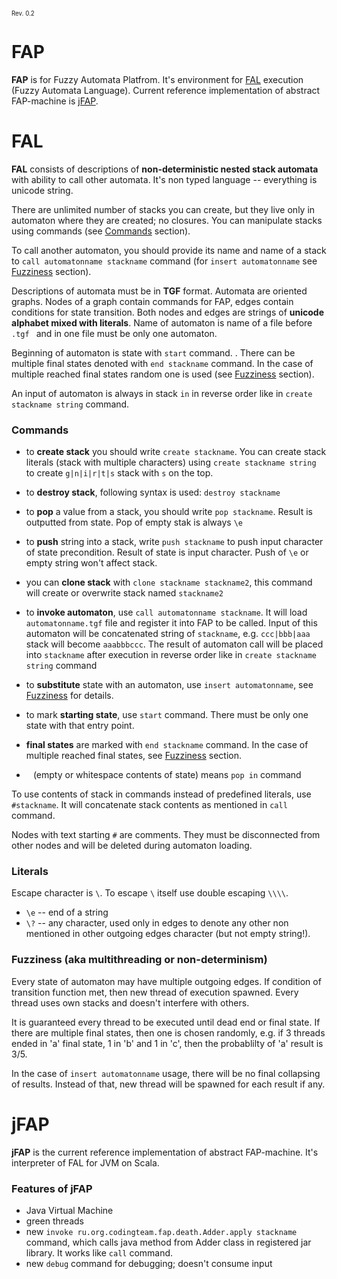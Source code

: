 <sub><sup>Rev. 0.2</sub></sup>

# FAP
**FAP** is for Fuzzy Automata Platfrom. It's environment for [FAL](https://github.com/IngvarJackal/FAP#fal) execution (Fuzzy Automata Language). Current reference implementation of abstract FAP-machine is [jFAP](https://github.com/IngvarJackal/FAP#jfap).

# FAL
**FAL** consists of descriptions of **non-deterministic nested stack automata** with ability to call other automata. It's non typed language -- everything is unicode string.

There are unlimited number of stacks you can create, but they live only in automaton where they are created; no closures. You can manipulate stacks using commands (see [Commands](https://github.com/IngvarJackal/FAP#commands) section).

To call another automaton, you should provide its name and name of a stack to ```call automatonname stackname``` command (for ```insert automatonname``` see [Fuzziness](https://github.com/IngvarJackal/FAP#fuzziness-aka-multithreading-or-non-determinism) section). 

Descriptions of automata must be in **TGF** format. Automata are oriented graphs. Nodes of a graph contain commands for FAP, edges contain conditions for state transition. Both nodes and edges are strings of **unicode alphabet mixed with literals**. Name of automaton is name of a file before  ```.tgf ``` and in one file must be only one automaton.

Beginning of automaton is state with ```start``` command. . There can be multiple final states denoted with ```end stackname``` command. In the case of multiple reached final states random one is used (see [Fuzziness](https://github.com/IngvarJackal/FAP#fuzziness-aka-multithreading-or-non-determinism) section).

An input of automaton is always in stack ```in``` in reverse order like in  ```create stackname string``` command.

### Commands

 * to **create stack** you should write ```create stackname```. You can create stack literals (stack with multiple characters) using ```create stackname string``` to create ```g|n|i|r|t|s``` stack with ```s```  on the top.
 * to **destroy stack**, following syntax is used: ```destroy stackname```
 * to **pop** a value from a stack, you should write ```pop stackname```. Result is outputted from state. Pop of empty stak is always ```\e```
 * to **push** string into a stack, write ```push stackname``` to push input character of state precondition. Result of state is input character. Push of ```\e``` or empty string won't affect stack.
 * you can **clone stack** with ```clone stackname stackname2```, this command will create or overwrite stack named ```stackname2```

 * to **invoke automaton**, use ```call automatonname stackname```. It will load ```automatonname.tgf``` file and register it into FAP to be called. Input of this automaton will be concatenated string of ```stackname```, e.g. ```ccc|bbb|aaa``` stack will become ```aaabbbccc```. The result of automaton call will be placed into ```stackname``` after execution in reverse order like in  ```create stackname string``` command
 * to **substitute** state with an automaton, use ```insert automatonname```, see [Fuzziness](https://github.com/IngvarJackal/FAP#fuzziness-aka-multithreading-or-non-determinism) for details.
 * to mark **starting state**, use ```start``` command. There must be only one state with that entry point.
 * **final states** are marked with ```end stackname``` command. In the case of multiple reached final states, see [Fuzziness](https://github.com/IngvarJackal/FAP#fuzziness-aka-multithreading-or-non-determinism) section.
 
 * ``` ``` (empty or whitespace contents of state) means ```pop in``` command

To use contents of stack in commands instead of predefined literals, use ```#stackname```. It will concatenate stack contents as mentioned in ```call``` command.

Nodes with text starting ```#``` are comments. They must be disconnected from other nodes and will be deleted during automaton loading.

### Literals
Escape character is ```\```. To escape ```\``` itself use double escaping ```\\\\```.

 * ```\e``` -- end of a string
 * ```\?``` -- any character, used only in edges to denote any other non mentioned in other outgoing edges character (but not empty string!).

### Fuzziness (aka multithreading or non-determinism)

Every state of automaton may have multiple outgoing edges. If condition of transition function met, then new thread of execution spawned. Every thread uses own stacks and doesn't interfere with others.

It is guaranteed every thread to be executed until dead end or final state. If there are multiple final states, then one is chosen randomly, e.g. if 3 threads ended in 'a' final state, 1 in 'b' and 1 in 'c', then the probablilty of 'a' result is 3/5.

In the case of ```insert automatonname``` usage, there will be no final collapsing of results. Instead of that, new thread will be spawned for each result if any.

# jFAP
**jFAP** is the current reference implementation of abstract FAP-machine. It's interpreter of FAL for JVM on Scala.

### Features of jFAP

 * Java Virtual Machine
 * green threads
 * new ```invoke ru.org.codingteam.fap.death.Adder.apply stackname``` command, which calls java method from Adder class in registered jar library. It works like ```call``` command.
 * new ```debug``` command for debugging; doesn't consume input
